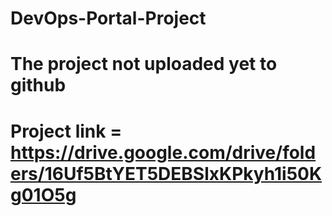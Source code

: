 # DevOps-Portal-Project

# The project not uploaded yet to github

# Project link = https://drive.google.com/drive/folders/16Uf5BtYET5DEBSlxKPkyh1i50Kg01O5g
